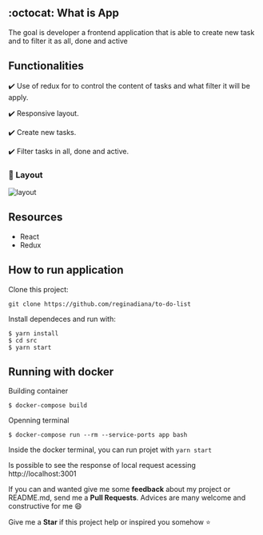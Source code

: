 ## :octocat: What is App

The goal is developer a frontend application  that is able to create new task and to filter it as all, done and active

## Functionalities

:heavy_check_mark: Use of redux for to control the content of tasks and what filter it will be apply.

:heavy_check_mark: Responsive layout.

:heavy_check_mark: Create new tasks.

:heavy_check_mark: Filter tasks in all, done and active. 

### :iphone: Layout 

![layout](https://user-images.githubusercontent.com/46378210/77605004-9342f000-6ef2-11ea-9ca0-d7d37d7194cb.png)

## Resources

- React
- Redux


## How to run application

Clone this project:

```
git clone https://github.com/reginadiana/to-do-list
```

Install dependeces and run with:

```
$ yarn install
$ cd src
$ yarn start
```

## Running with docker

Building container
```
$ docker-compose build
```

Openning terminal
```
$ docker-compose run --rm --service-ports app bash  
```

Inside the docker terminal, you can run projet with `yarn start`

Is possible to see the response of local request acessing http://localhost:3001

If you can and wanted give me some **feedback** about my project or README.md, send me a **Pull Requests**. Advices are many welcome and constructive for me :smile:

Give me a **Star** if this project help or inspired you somehow :star:

